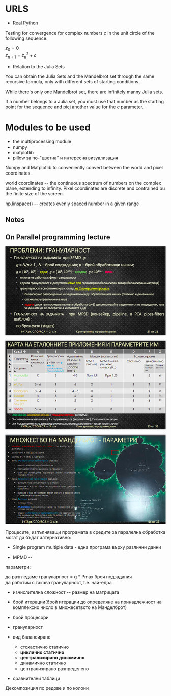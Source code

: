 # URLS

* [Real Python](https://realpython.com/mandelbrot-set-python/)



Testing for convergence for complex numbers $c$ in the unit circle of the following sequence\:

$z_{0} = 0$  
$z_{n + 1} = {z_{n}}^2 + c$  




* Relation to the Julia Sets

You can obtain the Julia Sets and the Mandelbrot set through the same recursive formula, only with different sets of starting conditions.

While there's only one Mandelbrot set, there are infinitely manny Julia sets.

If a number belongs to a Julia set, you must use that number as the starting point for the sequence and picj another value for the $c$ parameter.

# Modules to be used

* the multiprocessing module
* numpy
* matplotlib
* pillow за по-"цветна" и интересна визуализация

Numpy and Matplotlib to conveniently convert between the world and pixel coordinates.

world coordinates -- the continuous spectrum of numbers on the complex plane, extending to infinity. Pixel coordinates are discrete and contrained bu the finite size of the screen. 



np.linspace() -- creates evenly spaced number in a given range


## Notes

## On Parallel programming lecture


![granularity SPMD](gran.png)


![params](params.png)

![mandel](mandel.png)

Процесите, изпълняващи програмата в средите за паралелна обработка могат да бъдат алтернативно\:



* Single program multiple data - една програма върху различни данни

* MPMD --  


параметри\:

да разгледаме грануларност = g * Pmax броя подзадания  
да работим с такава грануларност, t.e. най-едра


* изчислителна сложност -- размер на матрицата
* брой итерации(брой итерации до определяне на принадлежност на комплексно число в множесетвото на Манделброт)
* брой процесори
* грануларност
* вид балансиране
    * стохастично статично 
    * **циклично статично**
    * **централизирано динамично**
    * динамично статично
    * централизирано разпределено

* сравнителни таблици

Декомпозиция по редове и по колони 



